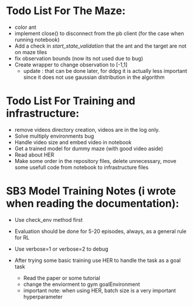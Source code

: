 # Todo List For The Maze:
* color ant
* implement close() to disconnect from the pb client (for the case when running notebook)
* Add a check in *start_state_validation* that the ant and the target are not on maze tiles
* fix observation bounds (now its not used due to bug)
* Create wrapper to change observation to [-1,1] 
  * update : that can be done later, for ddpg it is actually less important since it does not use gaussian distribution in the algorithm

# Todo List For Training and infrastructure:

* remove videos directory creation, videos are in the log only.
* Solve multiply environments bug
* Handle video size and embed video in notebook
* Get a trained model for dummy maze (with good video aside)
* Read about HER
* Make some order in the repository files, delete unnecessary, move some usefull code from notebook to
  infrastructure files

# SB3 Model Training Notes (i wrote when reading the documentation):
* Use check_env method first

* Evaluation should be done for 5-20 episodes, always, as a general rule for RL
  
* Use verbose=1 or verbose=2 to debug

* After trying some basic training use HER to handle the task as a goal task
    * Read the paper or some tutorial
    * change the enviorment to gym goalEnvironment
    * important note: when using HER, batch size is a very important hyperparameter
    
